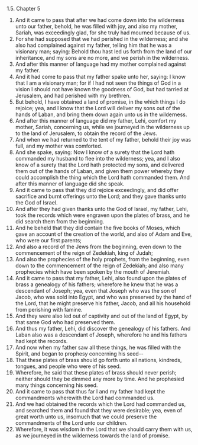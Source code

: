 1.5. Chapter 5
1. And it came to pass that after we had come down into the wilderness unto our father, behold, he was filled with joy, and also my mother, Sariah, was exceedingly glad, for she truly had mourned because of us.
2. For she had supposed that we had perished in the wilderness; and she also had complained against my father, telling him that he was a visionary man; saying: Behold thou hast led us forth from the land of our inheritance, and my sons are no more, and we perish in the wilderness.
3. And after this manner of language had my mother complained against my father.
4. And it had come to pass that my father spake unto her, saying: I know that I am a visionary man; for if I had not seen the things of God in a vision I should not have known the goodness of God, but had tarried at Jerusalem, and had perished with my brethren.
5. But behold, I have obtained a land of promise, in the which things I do rejoice; yea, and I know that the Lord will deliver my sons out of the hands of Laban, and bring them down again unto us in the wilderness.
6. And after this manner of language did my father, Lehi, comfort my mother, Sariah, concerning us, while we journeyed in the wilderness up to the land of Jerusalem, to obtain the record of the Jews.
7. And when we had returned to the tent of my father, behold their joy was full, and my mother was comforted.
8. And she spake, saying: Now I know of a surety that the Lord hath commanded my husband to flee into the wilderness; yea, and I also know of a surety that the Lord hath protected my sons, and delivered them out of the hands of Laban, and given them power whereby they could accomplish the thing which the Lord hath commanded them. And after this manner of language did she speak.
9. And it came to pass that they did rejoice exceedingly, and did offer sacrifice and burnt offerings unto the Lord; and they gave thanks unto the God of Israel.
10. And after they had given thanks unto the God of Israel, my father, Lehi, took the records which were engraven upon the plates of brass, and he did search them from the beginning.
11. And he beheld that they did contain the five books of Moses, which gave an account of the creation of the world, and also of Adam and Eve, who were our first parents;
12. And also a record of the Jews from the beginning, even down to the commencement of the reign of Zedekiah, king of Judah;
13. And also the prophecies of the holy prophets, from the beginning, even down to the commencement of the reign of Zedekiah; and also many prophecies which have been spoken by the mouth of Jeremiah.
14. And it came to pass that my father, Lehi, also found upon the plates of brass a genealogy of his fathers; wherefore he knew that he was a descendant of Joseph; yea, even that Joseph who was the son of Jacob, who was sold into Egypt, and who was preserved by the hand of the Lord, that he might preserve his father, Jacob, and all his household from perishing with famine.
15. And they were also led out of captivity and out of the land of Egypt, by that same God who had preserved them.
16. And thus my father, Lehi, did discover the genealogy of his fathers. And Laban also was a descendant of Joseph, wherefore he and his fathers had kept the records.
17. And now when my father saw all these things, he was filled with the Spirit, and began to prophesy concerning his seed--
18. That these plates of brass should go forth unto all nations, kindreds, tongues, and people who were of his seed.
19. Wherefore, he said that these plates of brass should never perish; neither should they be dimmed any more by time. And he prophesied many things concerning his seed.
20. And it came to pass that thus far I and my father had kept the commandments wherewith the Lord had commanded us.
21. And we had obtained the records which the Lord had commanded us, and searched them and found that they were desirable; yea, even of great worth unto us, insomuch that we could preserve the commandments of the Lord unto our children.
22. Wherefore, it was wisdom in the Lord that we should carry them with us, as we journeyed in the wilderness towards the land of promise.

